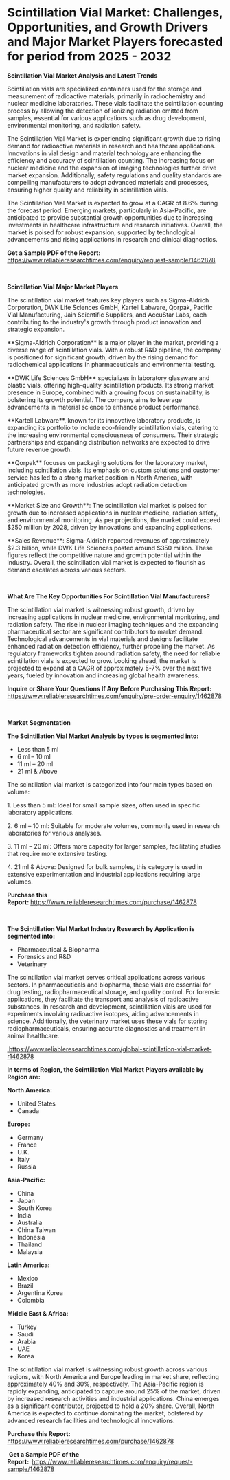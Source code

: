 <p><h1>Scintillation Vial Market: Challenges, Opportunities, and Growth Drivers and Major Market Players forecasted for period from 2025 - 2032</h1></p><p><strong>Scintillation Vial Market Analysis and Latest Trends</strong></p>
<p><p>Scintillation vials are specialized containers used for the storage and measurement of radioactive materials, primarily in radiochemistry and nuclear medicine laboratories. These vials facilitate the scintillation counting process by allowing the detection of ionizing radiation emitted from samples, essential for various applications such as drug development, environmental monitoring, and radiation safety.</p><p>The Scintillation Vial Market is experiencing significant growth due to rising demand for radioactive materials in research and healthcare applications. Innovations in vial design and material technology are enhancing the efficiency and accuracy of scintillation counting. The increasing focus on nuclear medicine and the expansion of imaging technologies further drive market expansion. Additionally, safety regulations and quality standards are compelling manufacturers to adopt advanced materials and processes, ensuring higher quality and reliability in scintillation vials.</p><p>The Scintillation Vial Market is expected to grow at a CAGR of 8.6% during the forecast period. Emerging markets, particularly in Asia-Pacific, are anticipated to provide substantial growth opportunities due to increasing investments in healthcare infrastructure and research initiatives. Overall, the market is poised for robust expansion, supported by technological advancements and rising applications in research and clinical diagnostics.</p></p>
<p><strong>Get a Sample PDF of the Report:&nbsp;</strong> <a href="https://www.reliableresearchtimes.com/enquiry/request-sample/1462878?utm_campaign=3255&utm_medium=2&utm_source=Github&utm_content=ia&utm_term=13042025&utm_id=scintillation-vial">https://www.reliableresearchtimes.com/enquiry/request-sample/1462878</a></p>
<p>&nbsp;</p>
<p><strong>Scintillation Vial Major Market Players</strong></p>
<p><p>The scintillation vial market features key players such as Sigma-Aldrich Corporation, DWK Life Sciences GmbH, Kartell Labware, Qorpak, Pacific Vial Manufacturing, Jain Scientific Suppliers, and AccuStar Labs, each contributing to the industry's growth through product innovation and strategic expansion.</p><p>**Sigma-Aldrich Corporation** is a major player in the market, providing a diverse range of scintillation vials. With a robust R&D pipeline, the company is positioned for significant growth, driven by the rising demand for radiochemical applications in pharmaceuticals and environmental testing.</p><p>**DWK Life Sciences GmbH** specializes in laboratory glassware and plastic vials, offering high-quality scintillation products. Its strong market presence in Europe, combined with a growing focus on sustainability, is bolstering its growth potential. The company aims to leverage advancements in material science to enhance product performance.</p><p>**Kartell Labware**, known for its innovative laboratory products, is expanding its portfolio to include eco-friendly scintillation vials, catering to the increasing environmental consciousness of consumers. Their strategic partnerships and expanding distribution networks are expected to drive future revenue growth.</p><p>**Qorpak** focuses on packaging solutions for the laboratory market, including scintillation vials. Its emphasis on custom solutions and customer service has led to a strong market position in North America, with anticipated growth as more industries adopt radiation detection technologies.</p><p>**Market Size and Growth**: The scintillation vial market is poised for growth due to increased applications in nuclear medicine, radiation safety, and environmental monitoring. As per projections, the market could exceed $250 million by 2028, driven by innovations and expanding applications.</p><p>**Sales Revenue**: Sigma-Aldrich reported revenues of approximately $2.3 billion, while DWK Life Sciences posted around $350 million. These figures reflect the competitive nature and growth potential within the industry. Overall, the scintillation vial market is expected to flourish as demand escalates across various sectors.</p></p>
<p>&nbsp;</p>
<p><strong>What Are The Key Opportunities For Scintillation Vial Manufacturers?</strong></p>
<p><p>The scintillation vial market is witnessing robust growth, driven by increasing applications in nuclear medicine, environmental monitoring, and radiation safety. The rise in nuclear imaging techniques and the expanding pharmaceutical sector are significant contributors to market demand. Technological advancements in vial materials and designs facilitate enhanced radiation detection efficiency, further propelling the market. As regulatory frameworks tighten around radiation safety, the need for reliable scintillation vials is expected to grow. Looking ahead, the market is projected to expand at a CAGR of approximately 5-7% over the next five years, fueled by innovation and increasing global health awareness.</p></p>
<p><strong>Inquire or Share Your Questions If Any Before Purchasing This Report:</strong> <a href="https://www.reliableresearchtimes.com/enquiry/pre-order-enquiry/1462878?utm_campaign=3255&utm_medium=2&utm_source=Github&utm_content=ia&utm_term=13042025&utm_id=scintillation-vial">https://www.reliableresearchtimes.com/enquiry/pre-order-enquiry/1462878</a></p>
<p>&nbsp;</p>
<p><strong>Market Segmentation</strong></p>
<p><strong>The Scintillation Vial Market Analysis by types is segmented into:</strong></p>
<p><ul><li>Less than 5 ml</li><li>6 ml – 10 ml</li><li>11 ml – 20 ml</li><li>21 ml & Above</li></ul></p>
<p><p>The scintillation vial market is categorized into four main types based on volume: </p><p>1. Less than 5 ml: Ideal for small sample sizes, often used in specific laboratory applications.</p><p>2. 6 ml – 10 ml: Suitable for moderate volumes, commonly used in research laboratories for various analyses.</p><p>3. 11 ml – 20 ml: Offers more capacity for larger samples, facilitating studies that require more extensive testing.</p><p>4. 21 ml & Above: Designed for bulk samples, this category is used in extensive experimentation and industrial applications requiring large volumes.</p></p>
<p><strong>Purchase this Report:&nbsp;</strong><a href="https://www.reliableresearchtimes.com/purchase/1462878?utm_campaign=3255&utm_medium=2&utm_source=Github&utm_content=ia&utm_term=13042025&utm_id=scintillation-vial">https://www.reliableresearchtimes.com/purchase/1462878</a></p>
<p>&nbsp;</p>
<p><strong>The Scintillation Vial Market Industry Research by Application is segmented into:</strong></p>
<p><ul><li>Pharmaceutical & Biopharma</li><li>Forensics and R&D</li><li>Veterinary</li></ul></p>
<p><p>The scintillation vial market serves critical applications across various sectors. In pharmaceuticals and biopharma, these vials are essential for drug testing, radiopharmaceutical storage, and quality control. For forensic applications, they facilitate the transport and analysis of radioactive substances. In research and development, scintillation vials are used for experiments involving radioactive isotopes, aiding advancements in science. Additionally, the veterinary market uses these vials for storing radiopharmaceuticals, ensuring accurate diagnostics and treatment in animal healthcare.</p></p>
<p><a href="https://www.reliableresearchtimes.com/global-scintillation-vial-market-r1462878?utm_campaign=3255&utm_medium=2&utm_source=Github&utm_content=ia&utm_term=13042025&utm_id=scintillation-vial">&nbsp;https://www.reliableresearchtimes.com/global-scintillation-vial-market-r1462878</a></p>
<p><strong>In terms of Region, the Scintillation Vial Market Players available by Region are:</strong></p>
<p>
    <p> <strong> North America: </strong>
        <ul>
            <li>United States</li>
            <li>Canada</li>
        </ul>
        </p> 
    <p> <strong> Europe: </strong>
        <ul>
            <li>Germany</li>
            <li>France</li>
            <li>U.K.</li>
            <li>Italy</li>
            <li>Russia</li>
        </ul>
        </p> 
    <p> <strong> Asia-Pacific: </strong>
        <ul>
            <li>China</li>
            <li>Japan</li>
            <li>South Korea</li>
            <li>India</li>
            <li>Australia</li>
            <li>China Taiwan</li>
            <li>Indonesia</li>
            <li>Thailand</li>
            <li>Malaysia</li>
        </ul>
        </p> 
    <p> <strong> Latin America: </strong>
        <ul>
            <li>Mexico</li>
            <li>Brazil</li>
            <li>Argentina Korea</li>
            <li>Colombia</li>
        </ul>
        </p> 
    <p> <strong> Middle East & Africa: </strong>
        <ul>
            <li>Turkey</li>
            <li>Saudi</li>
            <li>Arabia</li>
            <li>UAE</li>
            <li>Korea</li>
        </ul>
    </p>
    </p>
<p><p>The scintillation vial market is witnessing robust growth across various regions, with North America and Europe leading in market share, reflecting approximately 40% and 30%, respectively. The Asia-Pacific region is rapidly expanding, anticipated to capture around 25% of the market, driven by increased research activities and industrial applications. China emerges as a significant contributor, projected to hold a 20% share. Overall, North America is expected to continue dominating the market, bolstered by advanced research facilities and technological innovations.</p></p>
<p><strong>Purchase this Report: </strong><a href="https://www.reliableresearchtimes.com/purchase/1462878?utm_campaign=3255&utm_medium=2&utm_source=Github&utm_content=ia&utm_term=13042025&utm_id=scintillation-vial">https://www.reliableresearchtimes.com/purchase/1462878</a></p>
<p>&nbsp;<strong>Get a Sample PDF of the Report:&nbsp;&nbsp;</strong><a href="https://www.reliableresearchtimes.com/enquiry/request-sample/1462878?utm_campaign=3255&utm_medium=2&utm_source=Github&utm_content=ia&utm_term=13042025&utm_id=scintillation-vial">https://www.reliableresearchtimes.com/enquiry/request-sample/1462878</a></p>
<p><strong></strong></p>
<p><p></p><p></p><p></p></p>